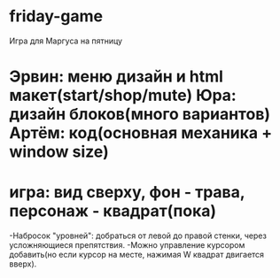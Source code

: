 ﻿# friday-game
 Игра для Маргуса на пятницу 

Эрвин: меню дизайн и html макет(start/shop/mute)
Юра: дизайн блоков(много вариантов)
Артём: код(основная механика + window size)
==============
игра:
вид сверху, фон - трава, персонаж - квадрат(пока)
==============
-Набросок "уровней": добраться от левой до правой стенки, через усложняющиеся препятствия.
-Можно управление курсором добавить(но если курсор на месте, нажимая W квадрат двигается вверх).